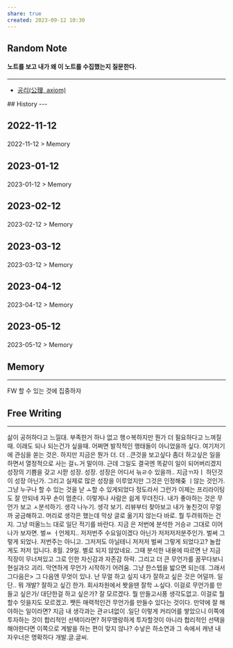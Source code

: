 ```yaml
---
share: true
created: 2023-09-12 10:30
---
```


## Random Note
#### 노트를 보고 내가 왜 이 노트를 수집했는지 질문한다.
---
<p><span><ul>
<li><a data-tooltip-position="top" aria-label="Infinity Drawer/공리(公理, axiom).md" data-href="Infinity Drawer/공리(公理, axiom).md" href="Infinity Drawer/공리(公理, axiom).md" class="internal-link" target="_blank" rel="noopener">공리(公理, axiom)</a></li>
</ul></span></p>
## History
---
<h2><span><p>2022-11-12</p></span></h2><p><span><p><span alt="2022-11-12 > Memory" src="2022-11-12#Memory" class="internal-embed">2022-11-12 &gt; Memory</span></p></span></p><h2><span><p>2023-01-12</p></span></h2><p><span><p><span alt="2023-01-12 > Memory" src="2023-01-12#Memory" class="internal-embed">2023-01-12 &gt; Memory</span></p></span></p><h2><span><p>2023-02-12</p></span></h2><p><span><p><span alt="2023-02-12 > Memory" src="2023-02-12#Memory" class="internal-embed">2023-02-12 &gt; Memory</span></p></span></p><h2><span><p>2023-03-12</p></span></h2><p><span><p><span alt="2023-03-12 > Memory" src="2023-03-12#Memory" class="internal-embed">2023-03-12 &gt; Memory</span></p></span></p><h2><span><p>2023-04-12</p></span></h2><p><span><p><span alt="2023-04-12 > Memory" src="2023-04-12#Memory" class="internal-embed">2023-04-12 &gt; Memory</span></p></span></p><h2><span><p>2023-05-12</p></span></h2><p><span><p><span alt="2023-05-12 > Memory" src="2023-05-12#Memory" class="internal-embed">2023-05-12 &gt; Memory</span></p></span></p>


## Memory
---
FW
할 수 있는 것에 집중하자



## Free Writing
---
삶이 공허하다고 느낄대. 부족한거 하나 없고 행ㅇ복하지만 뭔가 더 필요하다고 느껴질때. 이래도 되나 되는건가 싶을때. 어쩌면 발작적인 행태들이 아니었을까 싶다. 여기저기에 관심을 쏟는 것은. 
하지만 지금은 뭔가 더. 더 ..큰것을 보고싶다
좀더 하고싶은 일을 하면서 열정적으로 사는 걸ㄴ거 말이야.
근데 그일도 결국엔 똑같이 일이 되어버리겠지
성장의 기쁨을 갖고 시팓 성장. 성장. 성장은 어디서 늒ㄹ수 있을까.. 지금ㄲ자ㅣ 하던것이 성장 아닌가. 그리고 실제로 많은 성장을 이루었지만 그것은 인정해줒 ㅣ않는 것인가. 그냥 누구나 할 수 있는 것을 낟 ㅗ할 수 있게되었다 정도라서 그런가
이제는 프리라이팅도 잘 안되네 
자꾸 손이 멈춘다. 이렇게나 사람은 쉽게 무뎌진다. 내가 좋아하는 것은 무언가 보고 ㅅ분석하기. 생각 나누기. 생각 보기. 리뷰부터 찾아보고 내가 놓친것이 무얼까 궁금해하고. 
머리로 생각은 했는데 막상 글로 옮기지 않는다 바로. 뭘 두려워하는 건지. 그냥 떠올느느 대로 일단 적기를 바란다. 
지금 은 저번에 분석한 거승ㄹ 그대로 이어나가 보자면. 벌ㅆ ㅓ언제지.. 저저번주 수요일이겠다
아닌가 저저저저분주인가. 벌써 그렇게 되었나. 저번주는 아니고. 그저저도 아닐테니 저저저 벌써 그렇게 되었다고?
놀랍게도 저저 입니다. 8월. 29일. 별로 되지 않았네요.
그때 분석한 내용에 따르면 난 지금 직장이 무너져있고 그로 인한 자신감과 자존감 하락. 그리고 더 큰 무언가를 꿈꾸다보니 현실과으 괴리. 막연하게 무언가 시작하기 어려움. 그냥 한스텝을 밟으면 되는데. 
그래서 그다음은> 그 다음엔 무엇이 있나. 난 무얼 하고 싶지
내가 잘하고 싶은 것은 어덜까.
일단.. 뭐 개발? 잘하고 싶긴 한가. 
회사차원에서 봣을땐 잘학 ㅗ싶다. 이걸로 무언가를 만들고 싶은가/ 대단한걸 하고 싶은가? 잘 모르겠다. 뭘 만들고시픙 생각도없고. 이걸로 뭘 할수 잇을지도 모르겠고.
쨋든 매력적인건 무언가를 만들수 있다는 것이다. 
만약에 잘 해야하는 일이라면? 지금 내 생각과는 관ㄹ녀없이 .일단 이렇게 커리어를 쌓았으니 이쪽에 투자하는 것이 합리적인 선택이라면? 허무맹랑하게 투자할것이 아니라 합리적인 선택을 해야한다면 이쪽으로 계발을 하는 편이 맞지 않나?
수낳은 하소연과 그 속에서 캐낸 내 자우너은 명확하다
개발.글.글씨.

